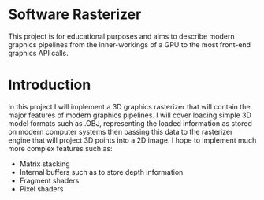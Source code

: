 # Software Rasterizer
This project is for educational purposes and aims to describe modern graphics pipelines from the inner-workings of a GPU to the most front-end graphics API calls.
# Introduction
In this project I will implement a 3D graphics rasterizer that will contain the major features of modern graphics pipelines.
I will cover loading simple 3D model formats such as .OBJ, representing the loaded information as stored on modern computer systems then passing this data to the rasterizer engine that will project 3D points into a 2D image.
I hope to implement much more complex features such as:
+ Matrix stacking
+ Internal buffers such as to store depth information
+ Fragment shaders
+ Pixel shaders
